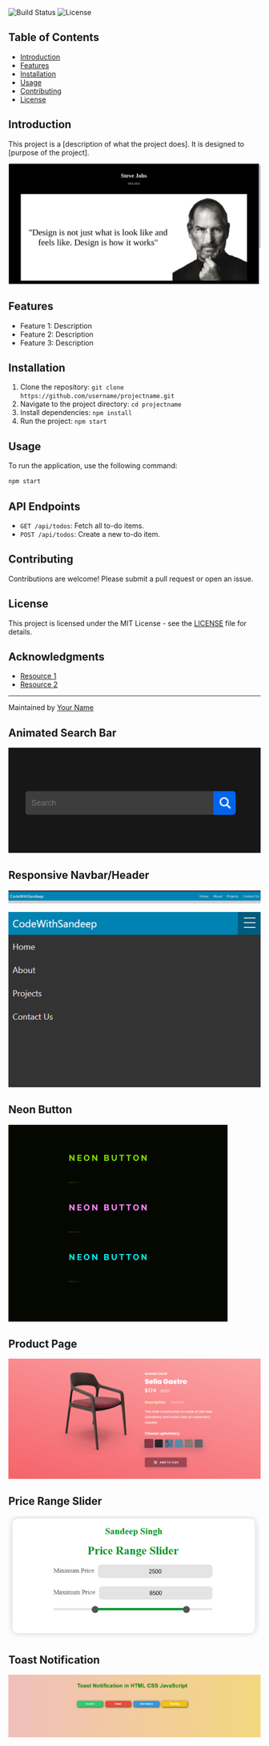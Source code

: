 ![Build Status](https://img.shields.io/badge/build-passing-brightgreen)
![License](https://img.shields.io/badge/license-MIT-blue)


## Table of Contents
- [Introduction](#introduction)
- [Features](#features)
- [Installation](#installation)
- [Usage](#usage)
- [Contributing](#contributing)
- [License](#license)


## Introduction
This project is a [description of what the project does]. It is designed to [purpose of the project]. 


![Screenshot](./Tribute_Page/screen.png)

## Features
- Feature 1: Description
- Feature 2: Description
- Feature 3: Description


## Installation
1. Clone the repository: `git clone https://github.com/username/projectname.git`
2. Navigate to the project directory: `cd projectname`
3. Install dependencies: `npm install`
4. Run the project: `npm start`


## Usage
To run the application, use the following command:
```bash
npm start
```

## API Endpoints
- `GET /api/todos`: Fetch all to-do items.
- `POST /api/todos`: Create a new to-do item.


## Contributing
Contributions are welcome! Please submit a pull request or open an issue.

## License
This project is licensed under the MIT License - see the [LICENSE](LICENSE) file for details.


## Acknowledgments
- [Resource 1](https://linktoresource1.com) 
- [Resource 2](https://linktoresource2.com)


---
Maintained by [Your Name](https://yourwebsite.com)

## Animated Search Bar

![Screenshot](./Animated%20Search%20Box/search-bar.png)

## Responsive Navbar/Header

![Screenshot](./Responsive%20Navbar/Screenshot%202024-09-26%20192419.png)

![Screenshot](./Responsive%20Navbar/Screenshot%202024-09-26%20192436.png)


## Neon Button
![Screenshot](./Neon%20Button/Screenshot%202024-10-25%20214506.png)

## Product Page
![Screenshot](./Product%20Page/Screenshot%202024-11-01%20115322.png)

## Price Range Slider
![Screenshot](./Price%20Range%20Slider/Screenshot%202024-11-17%20095444.png)

## Toast Notification
![Screenshot](./Toast%20Notification/Screenshot%202025-01-18%20140225.png)